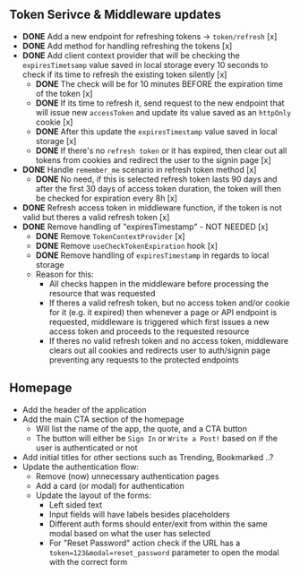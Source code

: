 ## Token Serivce & Middleware updates

- **DONE** Add a new endpoint for refreshing tokens -> `token/refresh` [x]
- **DONE** Add method for handling refreshing the tokens [x]
- **DONE** Add client context provider that will be checking the `expiresTimetsamp` value saved in local storage
  every 10 seconds to check if its time to refresh the existing token silently [x]
  - **DONE** The check will be for 10 minutes BEFORE the expiration time of the token [x]
  - **DONE** If its time to refresh it, send request to the new endpoint that will issue new `accessToken`
    and update its value saved as an `httpOnly` cookie [x]
  - **DONE** After this update the `expiresTimestamp` value saved in local storage [x]
  - **DONE** If there's no `refresh token` or it has expired, then clear out all tokens from cookies and redirect
    the user to the signin page [x]
- **DONE** Handle `remember_me` scenario in refresh token method [x]
  - **DONE** No need, if this is selected refresh token lasts 90 days and after
    the first 30 days of access token duration, the token will then be
    checked for expiration every 8h [x]
- **DONE** Refresh access token in middleware function, if the token is not valid but theres a valid refresh token [x]
- **DONE** Remove handling of "expiresTimestamp" - NOT NEEDED [x]
  - **DONE** Remove `TokenContextProvider` [x]
  - **DONE** Remove `useCheckTokenExpiration` hook [x]
  - **DONE** Remove handling of `expiresTimestamp` in regards to local storage
  - Reason for this:
    - All checks happen in the middleware before processing the resource that was requested
    - If theres a valid refresh token, but no access token and/or cookie for it (e.g. it expired)
      then whenever a page or API endpoint is requested, middleware is triggered which first issues a new access token
      and proceeds to the requested resource
    - If theres no valid refresh token and no access token, middleware clears out all cookies and redirects user to auth/signin page
      preventing any requests to the protected endpoints

## Homepage

- Add the header of the application
- Add the main CTA section of the homepage
  - Will list the name of the app, the quote, and a CTA button
  - The button will either be `Sign In` or `Write a Post!` based on if the user is authenticated or not
- Add initial titles for other sections such as Trending, Bookmarked ..?
- Update the authentication flow:
  - Remove (now) unnecessary authentication pages
  - Add a card (or modal) for authentication
  - Update the layout of the forms:
    - Left sided text
    - Input fields will have labels besides placeholders
    - Different auth forms should enter/exit from within the same modal based on what the user has selected
    - For "Reset Password" action check if the URL has a `token=123&modal=reset_password` parameter to open the modal with the correct form
